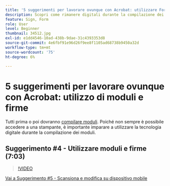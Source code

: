 ```yaml
---
title: '5 suggerimenti per lavorare ovunque con Acrobat: utilizzare Forms e le firme'
description: Scopri come rimanere digitali durante la compilazione dei moduli
feature: Sign, Form
role: User
level: Beginner
thumbnail: 34512.jpg
exl-id: e1dd4546-10ad-438b-9dae-31c4393353d8
source-git-commit: 4e6fbf91e96d26f9ee8f1105ad68738b9450a32d
workflow-type: tm+mt
source-wordcount: '75'
ht-degree: 6%

---
```


# 5 suggerimenti per lavorare ovunque con Acrobat: utilizzo di moduli e firme

Tutti prima o poi dovranno [compilare moduli](https://www.adobe.com/it/acrobat/online/sign-pdf.html). Poiché non sempre è possibile accedere a una stampante, è importante imparare a utilizzare la tecnologia digitale durante la compilazione dei moduli.

## Suggerimento #4 - Utilizzare moduli e firme (7:03)

>[!VIDEO](https://video.tv.adobe.com/v/34512?quality=12&learn=on&hidetitle=true)

[Vai a Suggerimento #5 - Scansiona e modifica su dispositivo mobile](scan-and-edit-on-mobile.md)